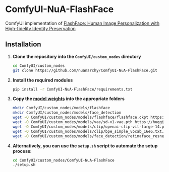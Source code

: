 # ComfyUI-NuA-FlashFace
ComfyUI implementation of [FlashFace: Human Image Personalization with High-fidelity Identity Preservation](https://github.com/ali-vilab/FlashFace)

## Installation
1. **Clone the repository into the `ComfyUI/custom_nodes` directory**

    ```sh
    cd ComfyUI/custom_nodes
    git clone https://github.com/nuanarchy/ComfyUI-NuA-FlashFace.git
    ```

2. **Install the required modules**

    ```sh
    pip install -r ComfyUI-NuA-FlashFace/requirements.txt
    ```

3. **Copy the [model weights](https://huggingface.co/shilongz/FlashFace-SD1.5) into the appropriate folders**

    ```sh
    mkdir ComfyUI/custom_nodes/models/flashface
    mkdir ComfyUI/custom_nodes/models/face_detection
    wget -O ComfyUI/custom_nodes/models/flashface/flashface.ckpt https://huggingface.co/shilongz/FlashFace-SD1.5/resolve/main/flashface.ckpt?download=true
    wget -O ComfyUI/custom_nodes/models/vae/sd-v1-vae.pth https://huggingface.co/shilongz/FlashFace-SD1.5/resolve/main/sd-v1-vae.pth?download=true
    wget -O ComfyUI/custom_nodes/models/clip/openai-clip-vit-large-14.pth https://huggingface.co/shilongz/FlashFace-SD1.5/resolve/main/openai-clip-vit-large-14.pth?download=true
    wget -O ComfyUI/custom_nodes/models/clip/bpe_simple_vocab_16e6.txt.gz https://huggingface.co/shilongz/FlashFace-SD1.5/resolve/main/bpe_simple_vocab_16e6.txt.gz?download=true
    wget -O ComfyUI/custom_nodes/models/face_detection/retinaface_resnet50.pth https://huggingface.co/shilongz/FlashFace-SD1.5/resolve/main/retinaface_resnet50.pth?download=true
    ```

4. **Alternatively, you can use the `setup.sh` script to automate the setup process:**

    ```sh
    cd ComfyUI/custom_nodes/ComfyUI-NuA-FlashFace
    ./setup.sh
    ```
